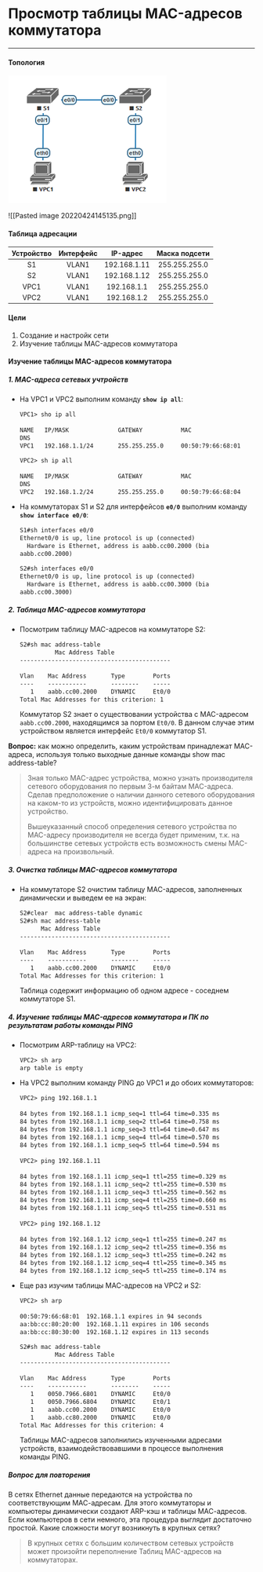# Просмотр таблицы MAC-адресов коммутатора
---
#### Топология

![pics](https://github.com/2lama2/otus_engineer_basic/blob/8dfa04bcb4959f55fd180dd0ea3b347fa50d229d/pics/Pasted%20image%2020220424145135.png)

![[Pasted image 20220424145135.png]]

#### Таблица адресации

**Устройство**|**Интерфейс**|**IP-адрес**|**Маска подсети**
:---:|:---:|:---:|:---:
S1|VLAN1|192.168.1.11|255.255.255.0
S2|VLAN1|192.168.1.12|255.255.255.0
VPC1|VLAN1|192.168.1.1|255.255.255.0
VPC2|VLAN1|192.168.1.2|255.255.255.0

#### Цели

1. Создание и настройк сети
2. Изучение таблицы MAC-адресов коммутатора

#### Изучение таблицы MAC-адресов коммутатора

##### 1. MAC-адреса сетевых учтройств
* На VPC1 и VPC2 выполним команду **`show ip all`**:

	```
	VPC1> sho ip all
	
	NAME   IP/MASK              GATEWAY           MAC                DNS
	VPC1   192.168.1.1/24       255.255.255.0     00:50:79:66:68:01
	```

	```
	VPC2> sh ip all
	
	NAME   IP/MASK              GATEWAY           MAC                DNS
	VPC2   192.168.1.2/24       255.255.255.0     00:50:79:66:68:04
	```

* На коммутаторах S1 и S2 для интерфейсов **`e0/0`** выполним команду **`show interface e0/0`**:

	```
	S1#sh interfaces e0/0
	Ethernet0/0 is up, line protocol is up (connected)
	  Hardware is Ethernet, address is aabb.cc00.2000 (bia aabb.cc00.2000)
	```

	```
	S2#sh interfaces e0/0
	Ethernet0/0 is up, line protocol is up (connected)
	  Hardware is Ethernet, address is aabb.cc00.3000 (bia aabb.cc00.3000)
	```

##### 2. Таблица MAC-адресов коммутатора

* Посмотрим таблицу MAC-адресов на коммутаторе S2:

	```
	S2#sh mac address-table
	          Mac Address Table
	-------------------------------------------
	
	Vlan    Mac Address       Type        Ports
	----    -----------       --------    -----
	   1    aabb.cc00.2000    DYNAMIC     Et0/0
	Total Mac Addresses for this criterion: 1
	```

	Коммутатор S2 знает о существовании устройства с MAC-адресом `aabb.cc00.2000`, находящимся за портом `Et0/0`. В данном случае этим устройством является интерфейс `Et0/0` коммутатор S1.

**Вопрос:** как можно определить, каким устройствам принадлежат МАС-адреса, используя только выходные данные команды show mac address-table?
> Зная только MAC-адрес устройства, можно узнать производителя сетевого оборудования по первым 3-м байтам MAC-адреса. Сделав предположение о наличии данного сетевого оборудования на каком-то из устройств, можно идентифицировать данное устройство.
> 
> Вышеуказанный способ определения сетевого устройства по MAC-адресу производителя не всегда будет применим, т.к. на большинстве сетевых устройств есть возможность смены MAC-адреса на произвольный.

##### 3. Очистка таблицы MAC-адресов коммутатора

* На коммутаторе S2 очистим таблицу MAC-адресов, заполненных динамически и выведем ее на экран:

	```
	S2#clear  mac address-table dynamic
	S2#sh mac address-table
          Mac Address Table
	-------------------------------------------
	
	Vlan    Mac Address       Type        Ports
	----    -----------       --------    -----
	   1    aabb.cc00.2000    DYNAMIC     Et0/0
	Total Mac Addresses for this criterion: 1
	```

	Таблица содержит информацию об одном адресе  - соседнем коммутаторе S1.

##### 4. Изучение таблицы MAC-адресов коммутатора и ПК по результатам работы команды PING

* Посмотрим ARP-таблицу на VPC2:

	```
	VPC2> sh arp
	arp table is empty
	```

* На VPC2 выполним команду PING до VPC1 и до обоих коммутаторов:

	```
	VPC2> ping 192.168.1.1
	
	84 bytes from 192.168.1.1 icmp_seq=1 ttl=64 time=0.335 ms
	84 bytes from 192.168.1.1 icmp_seq=2 ttl=64 time=0.758 ms
	84 bytes from 192.168.1.1 icmp_seq=3 ttl=64 time=0.647 ms
	84 bytes from 192.168.1.1 icmp_seq=4 ttl=64 time=0.570 ms
	84 bytes from 192.168.1.1 icmp_seq=5 ttl=64 time=0.594 ms
	
	VPC2> ping 192.168.1.11
	
	84 bytes from 192.168.1.11 icmp_seq=1 ttl=255 time=0.329 ms
	84 bytes from 192.168.1.11 icmp_seq=2 ttl=255 time=0.530 ms
	84 bytes from 192.168.1.11 icmp_seq=3 ttl=255 time=0.562 ms
	84 bytes from 192.168.1.11 icmp_seq=4 ttl=255 time=0.660 ms
	84 bytes from 192.168.1.11 icmp_seq=5 ttl=255 time=0.531 ms
	
	VPC2> ping 192.168.1.12
	
	84 bytes from 192.168.1.12 icmp_seq=1 ttl=255 time=0.247 ms
	84 bytes from 192.168.1.12 icmp_seq=2 ttl=255 time=0.356 ms
	84 bytes from 192.168.1.12 icmp_seq=3 ttl=255 time=0.242 ms
	84 bytes from 192.168.1.12 icmp_seq=4 ttl=255 time=0.345 ms
	84 bytes from 192.168.1.12 icmp_seq=5 ttl=255 time=0.174 ms
	```

* Еще раз изучим таблицы MAC-адресов на VPC2 и S2:

	```
	VPC2> sh arp
	
	00:50:79:66:68:01  192.168.1.1 expires in 94 seconds
	aa:bb:cc:80:20:00  192.168.1.11 expires in 106 seconds
	aa:bb:cc:80:30:00  192.168.1.12 expires in 113 seconds
	```

	```
	S2#sh mac address-table
	          Mac Address Table
	-------------------------------------------
	
	Vlan    Mac Address       Type        Ports
	----    -----------       --------    -----
	   1    0050.7966.6801    DYNAMIC     Et0/0
	   1    0050.7966.6804    DYNAMIC     Et0/1
	   1    aabb.cc00.2000    DYNAMIC     Et0/0
	   1    aabb.cc80.2000    DYNAMIC     Et0/0
	Total Mac Addresses for this criterion: 4
	```

	Таблицы MAC-адресов заполнились изученными адресами устройств, взаимодействовавшими в процессе выполнения команды PING.

##### Вопрос для повторения

В сетях Ethernet данные передаются на устройства по соответствующим МАС-адресам. Для этого коммутаторы и компьютеры динамически создают ARP-кэш и таблицы МАС-адресов. Если компьютеров в сети немного, эта процедура выглядит достаточно простой. Какие сложности могут возникнуть в крупных сетях?

> В крупных сетях с большим количеством сетевых устройств может произойти переполнение Таблиц MAC-адресов на коммутаторах.


